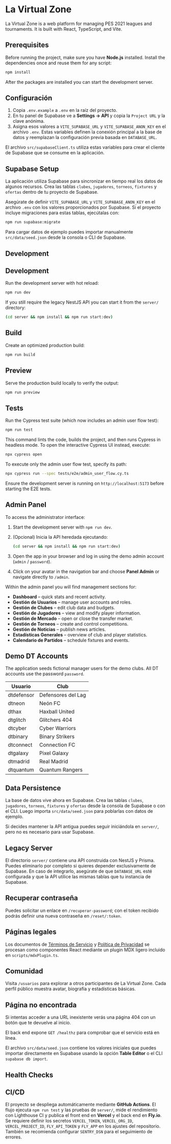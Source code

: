 # La Virtual Zone

La Virtual Zone is a web platform for managing PES 2021 leagues and tournaments. It is built with React, TypeScript, and Vite.

## Prerequisites

Before running the project, make sure you have **Node.js** installed. Install the dependencies once and reuse them for any script:

```bash
npm install
```

After the packages are installed you can start the development server.

## Configuración

1. Copia `.env.example` a `.env` en la raíz del proyecto.
2. En tu panel de Supabase ve a **Settings → API** y copia la `Project URL` y la clave anónima.
3. Asigna esos valores a `VITE_SUPABASE_URL` y `VITE_SUPABASE_ANON_KEY` en el archivo `.env`. Estas variables definen la conexión principal a la base de datos y reemplazan la configuración previa basada en `DATABASE_URL`.


El archivo `src/supabaseClient.ts` utiliza estas variables para crear el cliente de Supabase que se consume en la aplicación.

## Supabase Setup

La aplicación utiliza Supabase para sincronizar en tiempo real los datos de algunos recursos. Crea las tablas `clubes`, `jugadores`, `torneos`, `fixtures` y `ofertas` dentro de tu proyecto de Supabase.

Asegúrate de definir `VITE_SUPABASE_URL` y `VITE_SUPABASE_ANON_KEY` en el archivo `.env` con los valores proporcionados por Supabase. Si el proyecto incluye migraciones para estas tablas, ejecútalas con:

```bash
npm run supabase:migrate
```

Para cargar datos de ejemplo puedes importar manualmente `src/data/seed.json` desde la consola o CLI de Supabase.

## Development

## Development

Run the development server with hot reload:

```bash
npm run dev
```

If you still require the legacy NestJS API you can start it from the `server/` directory:

```bash
(cd server && npm install && npm run start:dev)
```


## Build

Create an optimized production build:

```bash
npm run build
```

## Preview

Serve the production build locally to verify the output:

```bash
npm run preview
```

## Tests

Run the Cypress test suite (which now includes an admin user flow test):

```bash
npm run test
```

This command lints the code, builds the project, and then runs Cypress in
headless mode. To open the interactive Cypress UI instead, execute:

```bash
npx cypress open
```

To execute only the admin user flow test, specify its path:

```bash
npx cypress run --spec tests/e2e/admin_user_flow.cy.ts
```

Ensure the development server is running on `http://localhost:5173` before
starting the E2E tests.

## Admin Panel

To access the administrator interface:

1. Start the development server with `npm run dev`.
2. (Opcional) Inicia la API heredada ejecutando:
   ```bash
   (cd server && npm install && npm run start:dev)
   ```

3. Open the app in your browser and log in using the demo admin account (`admin` / `password`).
4. Click on your avatar in the navigation bar and choose **Panel Admin** or navigate directly to `/admin`.

Within the admin panel you will find management sections for:

- **Dashboard** – quick stats and recent activity.
- **Gestión de Usuarios** – manage user accounts and roles.
- **Gestión de Clubes** – edit club data and budgets.
- **Gestión de Jugadores** – view and modify player information.
- **Gestión de Mercado** – open or close the transfer market.
- **Gestión de Torneos** – create and control competitions.
- **Gestión de Noticias** – publish news articles.
- **Estadísticas Generales** – overview of club and player statistics.
- **Calendario de Partidos** – schedule fixtures and events.

## Demo DT Accounts

The application seeds fictional manager users for the demo clubs. All DT accounts use the password `password`.

| Usuario    | Club               |
| ---------- | ------------------ |
| dtdefensor | Defensores del Lag |
| dtneon     | Neón FC            |
| dthax      | Haxball United     |
| dtglitch   | Glitchers 404      |
| dtcyber    | Cyber Warriors     |
| dtbinary   | Binary Strikers    |
| dtconnect  | Connection FC      |
| dtgalaxy   | Pixel Galaxy       |
| dtmadrid   | Real Madrid        |
| dtquantum  | Quantum Rangers    |

## Data Persistence

La base de datos vive ahora en Supabase. Crea las tablas `clubes`, `jugadores`, `torneos`, `fixtures` y `ofertas` desde la consola de Supabase o con el CLI. Luego importa `src/data/seed.json` para poblarlas con datos de ejemplo.

Si decides mantener la API antigua puedes seguir iniciándola en `server/`, pero no es necesario para usar Supabase.

## Legacy Server

El directorio `server/` contiene una API construida con NestJS y Prisma. Puedes eliminarlo por completo si quieres depender exclusivamente de Supabase. En caso de integrarlo, asegúrate de que `DATABASE_URL` esté configurada y que la API utilice las mismas tablas que tu instancia de Supabase.

## Recuperar contraseña

Puedes solicitar un enlace en `/recuperar-password`; con el token recibido podrás definir una nueva contraseña en `/reset/:token`.

## Páginas legales

Los documentos de [Términos de Servicio](/terminos) y [Política de Privacidad](/privacidad) se procesan como componentes React mediante un plugin MDX ligero incluido en `scripts/mdxPlugin.ts`.

## Comunidad

Visita `/usuarios` para explorar a otros participantes de La Virtual Zone. Cada perfil público muestra avatar, biografía y estadísticas básicas.

## Página no encontrada

Si intentas acceder a una URL inexistente verás una página 404 con un botón que te devuelve al inicio.

El back end expone `GET /healthz` para comprobar que el servicio está en línea.

El archivo `src/data/seed.json` contiene los valores iniciales que puedes importar directamente en Supabase usando la opción **Table Editor** o el CLI `supabase db import`.

## Health Checks

## CI/CD

El proyecto se despliega automáticamente mediante **GitHub Actions**. El flujo ejecuta `npm run test` y las pruebas de `server/`, mide el rendimiento con Lighthouse CI y publica el front end en **Vercel** y el back end en **Fly.io**.
Se requiere definir los secretos `VERCEL_TOKEN`, `VERCEL_ORG_ID`, `VERCEL_PROJECT_ID`, `FLY_API_TOKEN` y `FLY_APP` en los ajustes del repositorio. También se recomienda configurar `SENTRY_DSN` para el seguimiento de errores.

